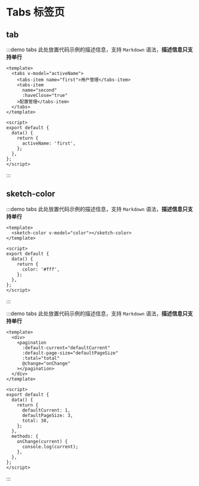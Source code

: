 # Tabs 标签页

## tab
:::demo tabs 此处放置代码示例的描述信息，支持 `Markdown` 语法，**描述信息只支持单行**
```vue
<template>
  <tabs v-model="activeName">
    <tabs-item name="first">用户管理</tabs-item>
    <tabs-item
      name="second"
      :haveClose="true"
    >配置管理</tabs-item>
  </tabs>
</template>

<script>
export default {
  data() {
    return {
      activeName: 'first',
    };
  },
};
</script>
```
:::

## sketch-color

:::demo tabs 此处放置代码示例的描述信息，支持 `Markdown` 语法，**描述信息只支持单行**
```vue
<template>
  <sketch-color v-model="color"></sketch-color>
</template>

<script>
export default {
  data() {
    return {
      color: '#fff',
    };
  },
};
</script>
```
:::

:::demo tabs 此处放置代码示例的描述信息，支持 `Markdown` 语法，**描述信息只支持单行**
```vue
<template>
  <div>
    <pagination
      :default-current="defaultCurrent"
      :default-page-size="defaultPageSize"
      :total="total"
      @change="onChange"
    ></pagination>
  </div>
</template>

<script>
export default {
  data() {
    return {
      defaultCurrent: 1,
      defaultPageSize: 3,
      total: 30,
    };
  },
  methods: {
    onChange(current) {
      console.log(current);
    },
  },
};
</script>
```
:::